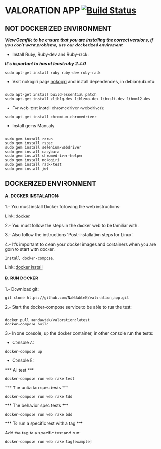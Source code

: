 
# VALORATION APP [![Build Status](https://travis-ci.org/NaNdaWteK/valoration_app.svg?branch=master)](https://travis-ci.org/NaNdaWteK/valoration_app)

## NOT DOCKERIZED ENVIRONMENT

***View Gemfile to be ensure that you are installing the correct versions, if you don´t want problems, use our dockerized enviroment***

* Install Ruby, Ruby-dev and Ruby-rack:

***It's important to has at least ruby 2.4.0***

`sudo apt-get install ruby ruby-dev ruby-rack`

* Visit nokogiri page [nokogiri](http://www.nokogiri.org/tutorials/installing_nokogiri.html) and install dependencies, in debian/ubuntu:

```

sudo apt-get install build-essential patch
sudo apt-get install zlib1g-dev liblzma-dev libxslt-dev libxml2-dev
```

* For web-test install chromedriver (webdriver):

`sudo apt-get install chromium-chromedriver`

* Install gems Manualy

```

sudo gem install rerun
sudo gem install rspec
sudo gem install selenium-webdriver
sudo gem install capybara
sudo gem install chromedriver-helper
sudo gem install nokogiri
sudo gem install rack-test
sudo gem install jwt
```

## DOCKERIZED ENVIRONMENT

#### A. DOCKER INSTALATION:

1.- You must install Docker following the web instructions:

Link: [docker](https://www.docker.com)

2.- You must follow the steps in the docker web to be familiar with.

3.- Also follow the instructions 'Post-installation steps for Linux'.

4.- It's important to clean your docker images and containers when you are goin to start with docker.

    Install docker-compose.

Link: [docker install](https://docs.docker.com/compose/install/)


#### B. RUN DOCKER

1.- Download git:

`git clone https://github.com/NaNdaWteK/valoration_app.git`

2.- Start the docker-compose service to be able to run the test:

```

docker pull nandawtek/valoration:latest
docker-compose build
```

3.- In one console, up the docker container, in other console run the tests:

* Console A:

`docker-compose up`

* Console B:

*** All test ***

`docker-compose run web rake test`

*** The unitarian spec tests ***

`docker-compose run web rake tdd`

*** The behavior spec tests ***

`docker-compose run web rake bdd`


*** To run a specific test with a tag ***

Add the tag to a specific test and run:

`docker-compose run web rake tag[example]`
